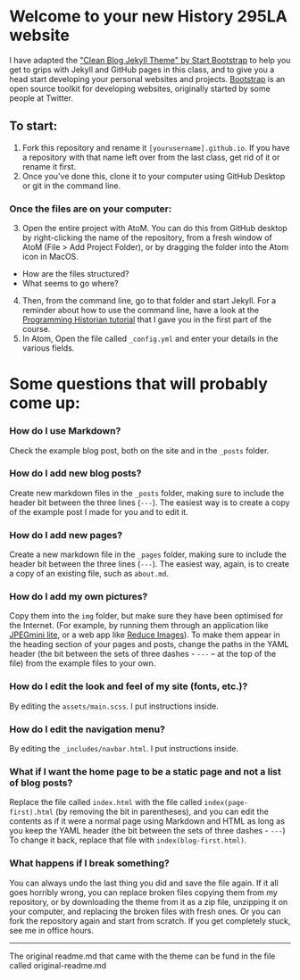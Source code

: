 # Welcome to your new History 295LA website

I have adapted the ["Clean Blog Jekyll Theme" by Start Bootstrap](https://github.com/BlackrockDigital/startbootstrap-clean-blog-jekyll) to help you get to grips with Jekyll and GitHub pages in this class, and to give you a head start developing your personal websites and projects. [Bootstrap](https://getbootstrap.com/) is an open source toolkit for developing websites, originally started by some people at Twitter.

## To start:
1. Fork this repository and rename it `[yourusername].github.io`. If you have a repository with that name left over from the last class, get rid of it or rename it first.
2. Once you've done this, clone it to your computer using GitHub Desktop or git in the command line.

### Once the files are on your computer:
3. Open the entire project with AtoM. You can do this from GitHub desktop by right-clicking the name of the repository, from a fresh window of AtoM (File > Add Project Folder), or by dragging the folder into the Atom icon in MacOS.
  * How are the files structured?
  * What seems to go where?
4. Then, from the command line, go to that folder and start Jekyll. For a reminder about how to use the command line, have a look at the [Programming Historian tutorial](https://programminghistorian.org/en/lessons/intro-to-bash) that I gave you in the first part of the course.
5. In Atom, Open the file called `_config.yml` and enter your details in the various fields.

# Some questions that will probably come up:

### How do I use Markdown?
Check the example blog post, both on the site and in the `_posts` folder.

### How do I add new blog posts?
Create new markdown files in the `_posts` folder, making sure to include the header bit between the three lines (`---`). The easiest way is to create a copy of the example post I made for you and to edit it.

### How do I add new pages?
Create a new markdown file in the `_pages` folder, making sure to include the header bit between the three lines (`---`). The easiest way, again, is to create a copy of an existing file, such as `about.md`.

### How do I add my own pictures?
Copy them into the `img` folder, but make sure they have been optimised for the Internet. (For example, by running them through an application like [JPEGmini lite](https://www.jpegmini.com/), or a web app like [Reduce Images](https://www.reduceimages.com/)). To make them appear in the heading section of your pages and posts, change the paths in the YAML header (the bit between the sets of three dashes - `---` – at the top of the file) from the example files to your own.

### How do I edit the look and feel of my site (fonts, etc.)?
By editing the `assets/main.scss`. I put instructions inside.

### How do I edit the navigation menu?
By editing the `_includes/navbar.html`. I put instructions inside.

### What if I want the home page to be a static page and not a list of blog posts?
Replace the file called `index.html` with the file called `index(page-first).html` (by removing the bit in parentheses), and you can edit the contents as if it were a normal page using Markdown and HTML as long as you keep the YAML header (the bit between the sets of three dashes - `---`) To change it back, replace that file with `index(blog-first.html)`.

### What happens if I break something?
You can always undo the last thing you did and save the file again. If it all goes horribly wrong, you can replace broken files copying them from my repository, or by downloading the theme from it as a zip file, unzipping it on your computer, and replacing the broken files with fresh ones. Or you can fork the repository again and start from scratch. If you get completely stuck, see me in office hours.

---

The original readme.md that came with the theme can be fund in the file called original-readme.md
